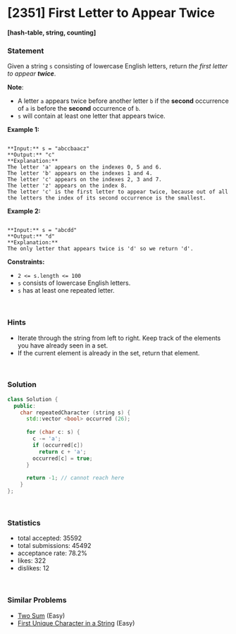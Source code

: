 # [2351] First Letter to Appear Twice

**[hash-table, string, counting]**

### Statement

Given a string `s` consisting of lowercase English letters, return *the first letter to appear **twice***.

**Note**:

* A letter `a` appears twice before another letter `b` if the **second** occurrence of `a` is before the **second** occurrence of `b`.
* `s` will contain at least one letter that appears twice.


**Example 1:**

```

**Input:** s = "abccbaacz"
**Output:** "c"
**Explanation:**
The letter 'a' appears on the indexes 0, 5 and 6.
The letter 'b' appears on the indexes 1 and 4.
The letter 'c' appears on the indexes 2, 3 and 7.
The letter 'z' appears on the index 8.
The letter 'c' is the first letter to appear twice, because out of all the letters the index of its second occurrence is the smallest.

```

**Example 2:**

```

**Input:** s = "abcdd"
**Output:** "d"
**Explanation:**
The only letter that appears twice is 'd' so we return 'd'.

```

**Constraints:**
* `2 <= s.length <= 100`
* `s` consists of lowercase English letters.
* `s` has at least one repeated letter.


<br>

### Hints

- Iterate through the string from left to right. Keep track of the elements you have already seen in a set.
- If the current element is already in the set, return that element.

<br>

### Solution

```cpp
class Solution {
  public:
    char repeatedCharacter (string s) {
      std::vector <bool> occurred (26);
      
      for (char c: s) {
        c -= 'a';
        if (occurred[c])
          return c + 'a';
        occurred[c] = true;
      }
      
      return -1; // cannot reach here
    }
};
```

<br>

### Statistics

- total accepted: 35592
- total submissions: 45492
- acceptance rate: 78.2%
- likes: 322
- dislikes: 12

<br>

### Similar Problems

- [Two Sum](https://leetcode.com/problems/two-sum) (Easy)
- [First Unique Character in a String](https://leetcode.com/problems/first-unique-character-in-a-string) (Easy)
